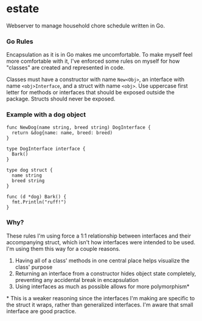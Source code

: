 # estate

Webserver to manage household chore schedule written in Go.

### Go Rules

Encapsulation as it is in Go makes me uncomfortable. To make myself feel more comfortable with it, I've enforced some rules on myself for how "classes" are created and represented in code.

Classes must have a constructor with name `New<Obj>`, an interface with name `<obj>Interface`, and a struct with name `<obj>`. Use uppercase first letter for methods or interfaces that should be exposed outside the package. Structs should never be exposed. 

### Example with a dog object
```
func NewDog(name string, breed string) DogInterface {
  return &dog{name: name, breed: breed)
}

type DogInterface interface {
  Bark()
}

type dog struct {
  name string
  breed string
}

func (d *dog) Bark() {
  fmt.Println("ruff!")
}
```

### Why?

These rules I'm using force a 1:1 relationship between interfaces and their accompanying struct, which isn't how interfaces were intended to be used. I'm using them this way for a couple reasons. 

1. Having all of a class' methods in one central place helps visualize the class' purpose 
2. Returning an interface from a constructor hides object state completely, preventing any accidental break in encapsulation
3. Using interfaces as much as possible allows for more polymorphism*

\* This is a weaker reasoning since the interfaces I'm making are specific to the struct it wraps, rather than generalized interfaces. I'm aware that small interface are good practice. 
